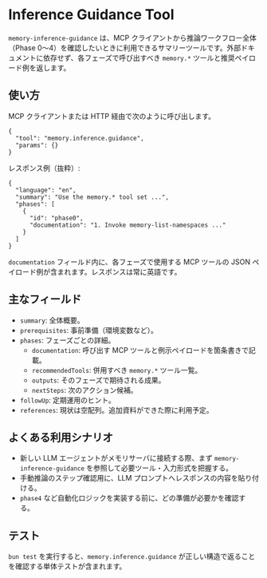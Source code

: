 # Inference Guidance Tool

`memory-inference-guidance` は、MCP クライアントから推論ワークフロー全体（Phase 0〜4）を確認したいときに利用できるサマリーツールです。外部ドキュメントに依存せず、各フェーズで呼び出すべき `memory.*` ツールと推奨ペイロード例を返します。

## 使い方

MCP クライアントまたは HTTP 経由で次のように呼び出します。

```jsonc
{
  "tool": "memory.inference.guidance",
  "params": {}
}
```

レスポンス例（抜粋）:

```jsonc
{
  "language": "en",
  "summary": "Use the memory.* tool set ...",
  "phases": [
    {
      "id": "phase0",
      "documentation": "1. Invoke memory-list-namespaces ..."
    }
  ]
}
```

`documentation` フィールド内に、各フェーズで使用する MCP ツールの JSON ペイロード例が含まれます。レスポンスは常に英語です。

## 主なフィールド

- `summary`: 全体概要。
- `prerequisites`: 事前準備（環境変数など）。
- `phases`: フェーズごとの詳細。
  - `documentation`: 呼び出す MCP ツールと例示ペイロードを箇条書きで記載。
  - `recommendedTools`: 併用すべき `memory.*` ツール一覧。
  - `outputs`: そのフェーズで期待される成果。
  - `nextSteps`: 次のアクション候補。
- `followUp`: 定期運用のヒント。
- `references`: 現状は空配列。追加資料ができた際に利用予定。

## よくある利用シナリオ

- 新しい LLM エージェントがメモリサーバに接続する際、まず `memory-inference-guidance` を参照して必要ツール・入力形式を把握する。
- 手動推論のステップ確認用に、LLM プロンプトへレスポンスの内容を貼り付ける。
- `phase4` など自動化ロジックを実装する前に、どの準備が必要かを確認する。

## テスト

`bun test` を実行すると、`memory.inference.guidance` が正しい構造で返ることを確認する単体テストが含まれます。
